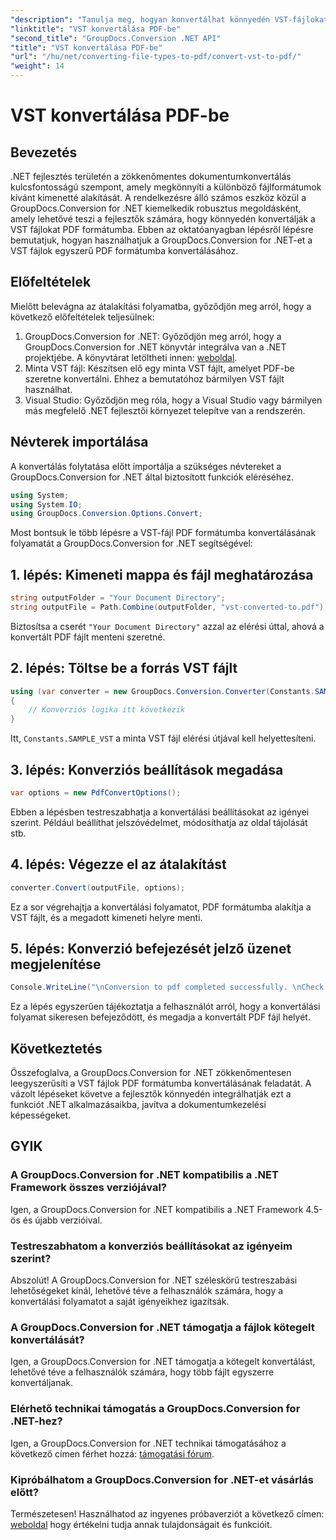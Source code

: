 ```yaml
---
"description": "Tanulja meg, hogyan konvertálhat könnyedén VST-fájlokat PDF-be a GroupDocs.Conversion for .NET segítségével. Bővítse dokumentumkezelési képességeit."
"linktitle": "VST konvertálása PDF-be"
"second_title": "GroupDocs.Conversion .NET API"
"title": "VST konvertálása PDF-be"
"url": "/hu/net/converting-file-types-to-pdf/convert-vst-to-pdf/"
"weight": 14
---
```


# VST konvertálása PDF-be

## Bevezetés
.NET fejlesztés területén a zökkenőmentes dokumentumkonvertálás kulcsfontosságú szempont, amely megkönnyíti a különböző fájlformátumok kívánt kimenetté alakítását. A rendelkezésre álló számos eszköz közül a GroupDocs.Conversion for .NET kiemelkedik robusztus megoldásként, amely lehetővé teszi a fejlesztők számára, hogy könnyedén konvertálják a VST fájlokat PDF formátumba. Ebben az oktatóanyagban lépésről lépésre bemutatjuk, hogyan használhatjuk a GroupDocs.Conversion for .NET-et a VST fájlok egyszerű PDF formátumba konvertálásához.
## Előfeltételek
Mielőtt belevágna az átalakítási folyamatba, győződjön meg arról, hogy a következő előfeltételek teljesülnek:
1. GroupDocs.Conversion for .NET: Győződjön meg arról, hogy a GroupDocs.Conversion for .NET könyvtár integrálva van a .NET projektjébe. A könyvtárat letöltheti innen: [weboldal](https://releases.groupdocs.com/conversion/net/).
2. Minta VST fájl: Készítsen elő egy minta VST fájlt, amelyet PDF-be szeretne konvertálni. Ehhez a bemutatóhoz bármilyen VST fájlt használhat.
3. Visual Studio: Győződjön meg róla, hogy a Visual Studio vagy bármilyen más megfelelő .NET fejlesztői környezet telepítve van a rendszerén.

## Névterek importálása
A konvertálás folytatása előtt importálja a szükséges névtereket a GroupDocs.Conversion for .NET által biztosított funkciók eléréséhez.

```csharp
using System;
using System.IO;
using GroupDocs.Conversion.Options.Convert;
```

Most bontsuk le több lépésre a VST-fájl PDF formátumba konvertálásának folyamatát a GroupDocs.Conversion for .NET segítségével:
## 1. lépés: Kimeneti mappa és fájl meghatározása
```csharp
string outputFolder = "Your Document Directory";
string outputFile = Path.Combine(outputFolder, "vst-converted-to.pdf");
```
Biztosítsa a cserét `"Your Document Directory"` azzal az elérési úttal, ahová a konvertált PDF fájlt menteni szeretné.
## 2. lépés: Töltse be a forrás VST fájlt
```csharp
using (var converter = new GroupDocs.Conversion.Converter(Constants.SAMPLE_VST))
{
    // Konverziós logika itt következik
}
```
Itt, `Constants.SAMPLE_VST` a minta VST fájl elérési útjával kell helyettesíteni.
## 3. lépés: Konverziós beállítások megadása
```csharp
var options = new PdfConvertOptions();
```
Ebben a lépésben testreszabhatja a konvertálási beállításokat az igényei szerint. Például beállíthat jelszóvédelmet, módosíthatja az oldal tájolását stb.
## 4. lépés: Végezze el az átalakítást
```csharp
converter.Convert(outputFile, options);
```
Ez a sor végrehajtja a konvertálási folyamatot, PDF formátumba alakítja a VST fájlt, és a megadott kimeneti helyre menti.
## 5. lépés: Konverzió befejezését jelző üzenet megjelenítése
```csharp
Console.WriteLine("\nConversion to pdf completed successfully. \nCheck output in {0}", outputFolder);
```
Ez a lépés egyszerűen tájékoztatja a felhasználót arról, hogy a konvertálási folyamat sikeresen befejeződött, és megadja a konvertált PDF fájl helyét.

## Következtetés
Összefoglalva, a GroupDocs.Conversion for .NET zökkenőmentesen leegyszerűsíti a VST fájlok PDF formátumba konvertálásának feladatát. A vázolt lépéseket követve a fejlesztők könnyedén integrálhatják ezt a funkciót .NET alkalmazásaikba, javítva a dokumentumkezelési képességeket.
## GYIK
### A GroupDocs.Conversion for .NET kompatibilis a .NET Framework összes verziójával?
Igen, a GroupDocs.Conversion for .NET kompatibilis a .NET Framework 4.5-ös és újabb verzióival.
### Testreszabhatom a konverziós beállításokat az igényeim szerint?
Abszolút! A GroupDocs.Conversion for .NET széleskörű testreszabási lehetőségeket kínál, lehetővé téve a felhasználók számára, hogy a konvertálási folyamatot a saját igényeikhez igazítsák.
### A GroupDocs.Conversion for .NET támogatja a fájlok kötegelt konvertálását?
Igen, a GroupDocs.Conversion for .NET támogatja a kötegelt konvertálást, lehetővé téve a felhasználók számára, hogy több fájlt egyszerre konvertáljanak.
### Elérhető technikai támogatás a GroupDocs.Conversion for .NET-hez?
Igen, a GroupDocs.Conversion for .NET technikai támogatásához a következő címen férhet hozzá: [támogatási fórum](https://forum.groupdocs.com/c/conversion/11).
### Kipróbálhatom a GroupDocs.Conversion for .NET-et vásárlás előtt?
Természetesen! Használhatod az ingyenes próbaverziót a következő címen: [weboldal](https://releases.groupdocs.com/) hogy értékelni tudja annak tulajdonságait és funkcióit.